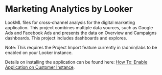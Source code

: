 # Marketing Analytics by Looker

LookML files for cross-channel analysis for the digital marketing application. This project combines multiple data sources, such as
Google Ads and Facebook Ads and presents the data on Overview and Campaigns dashboards. 
This project includes dashboards and explores.

Note: This requires the Project Import feature currently in /admin/labs to be enabled on your Looker instance.


Details on installing the application can be found here: [How To: Enable Application on Customer Instance](https://docs.google.com/document/d/15g5Xhr1YziFKeYvZkGYIDj94WyilJ08aT9RA-JLc9YQ).
